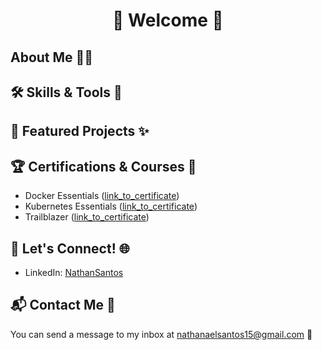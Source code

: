 
<!-- Welcome Section -->
<div align="center">
  <h1>🚀 Welcome  🌌</h1>
</div>

<!-- About Section -->
## About Me 👨‍💻


## 🛠️ Skills & Tools 🧰


## 🌟 Featured Projects ✨


## 🏆 Certifications & Courses 📜

- Docker Essentials ([link_to_certificate](https://mycourse.app/76Qdsvtw8aq7oYRG9))
- Kubernetes Essentials ([link_to_certificate](https://mycourse.app/vtY3K7UdWdY9vEWc7))
- Trailblazer ([link_to_certificate](https://www.salesforce.com/trailblazer/nathansts))

## 🚀 Let's Connect! 🌐

- LinkedIn: [NathanSantos](link_to_linkedin)

## 📬 Contact Me 🚀

You can send a message to my inbox at [nathanaelsantos15@gmail.com](mailto:nathanaelsantos15@gmail.com) 📩
